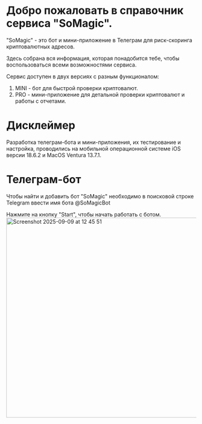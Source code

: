 # Добро пожаловать в справочник сервиса "SoMagic". 

"SoMagic" - это бот и мини-приложение в Телеграм для риск-скоринга криптовалютных адресов.

Здесь собрана вся информация, которая понадобится тебе, чтобы воспользоваться всеми возможностями сервиса. 

Cервис доступен в двух версиях с разным функционалом: 
1. MINI - бот для быстрой проверки криптовалют. 
2. PRO - мини-приложение для детальной проверки криптовалют и работы с отчетами.

# Дисклеймер
Разработка телеграм-бота и мини-приложения, их тестирование и настройка, проводились на мобильной операционной системе iOS версии 18.6.2 и MacOS Ventura 13.7.1.

# Телеграм-бот
Чтобы найти и добавить бот "SoMagic" необходимо в поисковой строке Telegram ввести имя бота @SoMagicBot

Нажмите на кнопку "Start", чтобы начать работать с ботом. 
<img width="815" height="529" alt="Screenshot 2025-09-09 at 12 45 51" src="https://github.com/user-attachments/assets/6419eddf-55d9-4931-9481-55398a99c284" />
